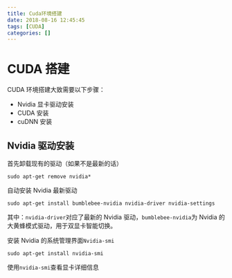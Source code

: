```yaml
---
title: Cuda环境搭建
date: 2018-08-16 12:45:45
tags: [CUDA]
categories: []
---
```


<!--more-->

# CUDA 搭建

CUDA 环境搭建大致需要以下步骤：

- Nvidia 显卡驱动安装
- CUDA 安装
- cuDNN 安装

## Nvidia 驱动安装

首先卸载现有的驱动（如果不是最新的话）

`sudo apt-get remove nvidia*`

自动安装 Nvidia 最新驱动

`sudo apt-get install bumblebee-nvidia nvidia-driver nvidia-settings`

其中：`nvidia-driver`对应了最新的 Nvidia 驱动，`bumblebee-nvidia`为 Nvidia 的大黄蜂模式驱动，用于双显卡智能切换。

安装 Nvidia 的系统管理界面`Nvidia-smi`

`sudo apt-get install nvidia-smi`

使用`nvidia-smi`查看显卡详细信息
